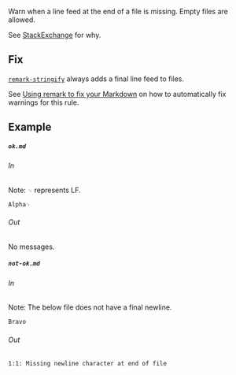 Warn when a line feed at the end of a file is missing.
  Empty files are allowed.

  See [StackExchange](https://unix.stackexchange.com/questions/18743) for why.

  ## Fix

  [`remark-stringify`](https://github.com/remarkjs/remark/tree/HEAD/packages/remark-stringify)
  always adds a final line feed to files.

  See [Using remark to fix your Markdown](https://github.com/remarkjs/remark-lint#using-remark-to-fix-your-markdown)
  on how to automatically fix warnings for this rule.

  ## Example

  ##### `ok.md`

  ###### In

  Note: `␊` represents LF.

  ```markdown
  Alpha␊
  ```

  ###### Out

  No messages.

  ##### `not-ok.md`

  ###### In

  Note: The below file does not have a final newline.

  ```markdown
  Bravo
  ```

  ###### Out

  ```text
  1:1: Missing newline character at end of file
  ```